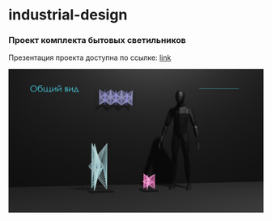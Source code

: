 # industrial-design

### Проект комплекта бытовых светильников
Презентация проекта доступна по ссылке: [link](https://drive.google.com/file/d/1uiXpvivCElAgKa90RafMj6d6g298RmTa/view?usp=sharing)

![](img/1.png)
